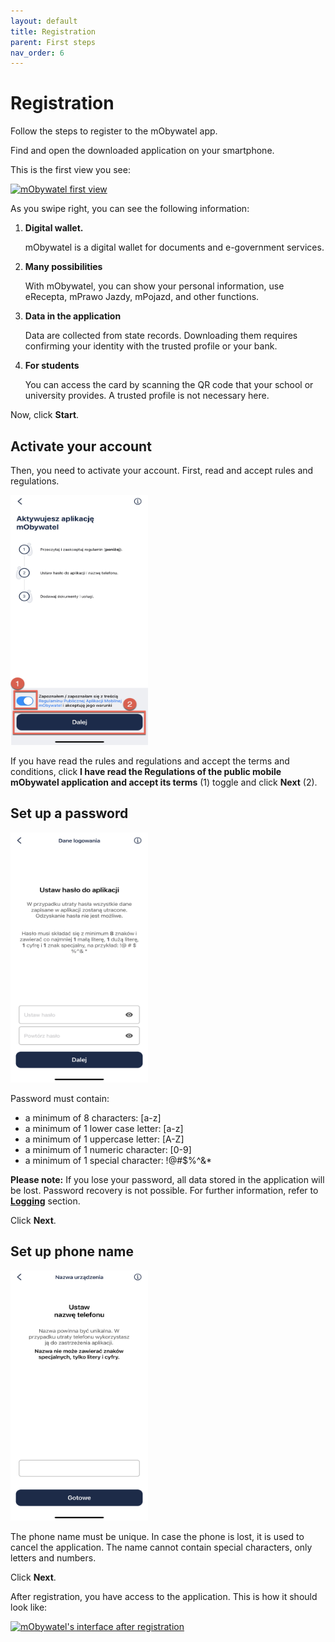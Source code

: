 ```yaml
---
layout: default
title: Registration
parent: First steps
nav_order: 6
---
```


# Registration

Follow the steps to register to the mObywatel app.

Find and open the downloaded application on your smartphone.

This is the first view you see:

[![mObywatel first view](https://res.cloudinary.com/marcomontalbano/image/upload/v1619259701/video_to_markdown/images/youtube--FkBmNepjvzQ-c05b58ac6eb4c4700831b2b3070cd403.jpg)](https://www.youtube.com/watch?v=FkBmNepjvzQ "mObywatel first view")

As you swipe right, you can see the following information:

1. **Digital wallet.**    
   
   mObywatel is a digital wallet for documents and e-government services.

2. **Many possibilities**   
   
   With mObywatel, you can show your personal information, use eRecepta, mPrawo Jazdy, mPojazd, and other functions.

3. **Data in the application**   
   
   Data are collected from state records. Downloading them requires confirming your identity with the trusted profile or your bank.

4. **For students**
   
   You can access the card by scanning the QR code that your school or university provides. A trusted profile is not necessary here.

Now, click **Start**.
   

## Activate your account

Then, you need to activate your account. First, read and accept rules and regulations.  

<img src="../assets/images/activate.jpeg" width="220" height="400">   

If you have read the rules and regulations and accept the terms and conditions, click **I have read the Regulations of the public mobile mObywatel application and accept its terms** (1) toggle and click **Next** (2).


## Set up a password
<img src="../assets/images/password.jpeg" width="220" height="400">

Password must contain:
- a minimum of 8 characters: [a-z]
- a minimum of 1 lower case letter: [a-z]
- a minimum of 1 uppercase letter: [A-Z]
- a minimum of 1 numeric character: [0-9]
- a minimum of 1 special character: !@#$%^&*

**Please note:** If you lose your password, all data stored in the application will be lost. Password recovery is not possible. For further information, refer to [**Logging**](installation/logging.md) section.

Click **Next**.


## Set up phone name

<img src="../assets/images/phonename.jpeg" width="220" height="400">

The phone name must be unique. In case the phone is lost, it is used to cancel the application. The name cannot contain special characters, only letters and numbers.

Click **Next**.

After registration, you have access to the application. This is how it should look like:

[![mObywatel's interface after registration](https://res.cloudinary.com/marcomontalbano/image/upload/v1619360513/video_to_markdown/images/youtube--VYfzMeyx3Nc-c05b58ac6eb4c4700831b2b3070cd403.jpg)](https://youtu.be/VYfzMeyx3Nc "mObywatel's interface after registration")